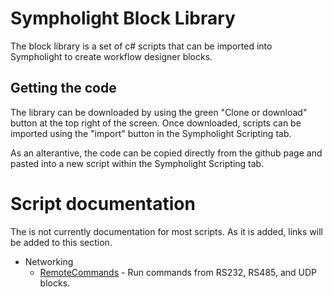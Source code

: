 # Sympholight Block Library
The block library is a set of c# scripts that can be imported into Sympholight to create workflow designer blocks. 


## Getting the code
The library can be downloaded by using the green "Clone or download" button at the top right of the screen. Once downloaded, scripts can be imported using the "import" button in the Sympholight Scripting tab. 

As an alterantive, the code can be copied directly from the github page and pasted into a new script within the Sympholight Scripting tab. 

# Script documentation
The is not currently documentation for most scripts. As it is added, links will be added to this section.

* Networking
  * [RemoteCommands](docs/RemoteCommands.md) - Run commands from RS232, RS485, and UDP blocks. 



